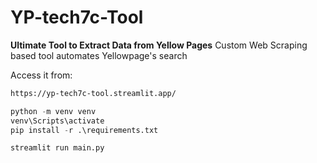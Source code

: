 # YP-tech7c-Tool

**Ultimate Tool to Extract Data from Yellow Pages**
Custom Web Scraping based tool automates Yellowpage's search

Access it from:

```bash
https://yp-tech7c-tool.streamlit.app/

```

```python
python -m venv venv
venv\Scripts\activate
pip install -r .\requirements.txt
```

```python
streamlit run main.py
```
